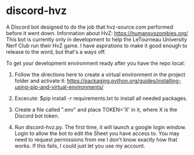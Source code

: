 # discord-hvz

A Discord bot designed to do the job that hvz-source.com performed before it went down. Information about HvZ: https://humansvszombies.org/
This bot is currently only in development to help the LeTourneau University Nerf Club run their HvZ game. I have aspirations to make it good enough to release to the word, but that's a ways off.

To get your development environment ready after you have the repo local:
1. Follow the directions here to create a virtual environment in the project folder and activate it: 
https://packaging.python.org/guides/installing-using-pip-and-virtual-environments/

2. Excecute: $pip install -r requirements.txt to install all needed packages.

3. Create a file called ".env" and place TOKEN='X' in it, where X is the Discord bot token.

4. Run discord-hvz.py. The first time, it will launch a google login window. Login to allow the bot to edit the Sheet you have access to. 
You may need to request permissions from me I don't know exactly how that works. If this fails, I could just let you use my account.

